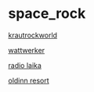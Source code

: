 # space_rock

[krautrockworld](http://krautrockworld.stream.laut.fm/krautrockworld)

[wattwerker](http://wattwerker.stream.laut.fm/wattwerker)

[radio laika](http://radio-laika.stream.laut.fm/radio-laika)

[oldinn resort](http://oldinn-resort.stream.laut.fm/oldinn-resort)

